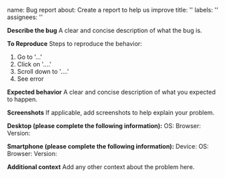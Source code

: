 name: Bug report
about: Create a report to help us improve
title: ''
labels: ''
assignees: ''

**Describe the bug**
A clear and concise description of what the bug is.

**To Reproduce**
Steps to reproduce the behavior:
1. Go to '...'
2. Click on '....'
3. Scroll down to '....'
4. See error

**Expected behavior**
A clear and concise description of what you expected to happen.

**Screenshots**
If applicable, add screenshots to help explain your problem.

**Desktop (please complete the following information):**
 OS:
 Browser:
 Version:

**Smartphone (please complete the following information):**
 Device:
 OS:
 Browser:
 Version:

**Additional context**
Add any other context about the problem here.
